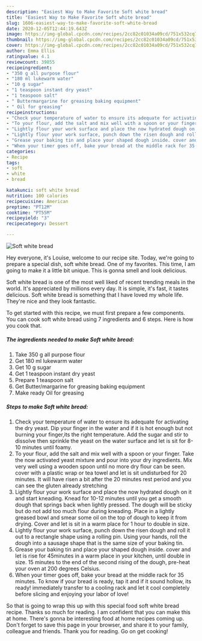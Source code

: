 ```yaml
---
description: "Easiest Way to Make Favorite Soft white bread"
title: "Easiest Way to Make Favorite Soft white bread"
slug: 1606-easiest-way-to-make-favorite-soft-white-bread
date: 2020-12-05T12:44:19.643Z
image: https://img-global.cpcdn.com/recipes/2cc82c01034a09cd/751x532cq70/soft-white-bread-recipe-main-photo.jpg
thumbnail: https://img-global.cpcdn.com/recipes/2cc82c01034a09cd/751x532cq70/soft-white-bread-recipe-main-photo.jpg
cover: https://img-global.cpcdn.com/recipes/2cc82c01034a09cd/751x532cq70/soft-white-bread-recipe-main-photo.jpg
author: Emma Ellis
ratingvalue: 4.1
reviewcount: 39855
recipeingredient:
- "350 g all purpose flour"
- "180 ml lukewarm water"
- "10 g sugar"
- "1 teaspoon instant dry yeast"
- "1 teaspoon salt"
- " Buttermargarine for greasing baking equipment"
- " Oil for greasing"
recipeinstructions:
- "Check your temperature of water to ensure its adequate for activating the dry yeast. Dip your finger in the water and if it is hot enough but not burning your finger,its the right temperature. Add the sugar and stir to dissolve then sprinkle the yeast on the water surface and let is sit for 8-10 minutes until foamy."
- "To your flour, add the salt and mix well with a spoon or your finger. Take the now activated yeast mixture and pour into your dry ingredients. Mix very well using a wooden spoon until no more dry flour can be seen. cover with a plastic wrap or tea towel and let is sit undisturbed for 20 minutes. It will have risen a bit after the 20 minutes rest period and you can see the gluten already stretching"
- "Lightly flour your work surface and place the now hydrated dough on it and start kneading. Knead for 10-12 minutes until you get a smooth dough that springs back when lightly pressed. The dough will be sticky but do not add too much flour during kneading. Place in a lightly greased bowl and smear some oil on the top of dough to keep it from drying. Cover and let is sit in a warm place for 1 hour to double in size."
- "Lightly flour your work surface, punch down the risen dough and roll it out to a rectangle shape using a rolling pin. Using your hands, roll the dough into a sausage shape that is the same size of your baking tin."
- "Grease your baking tin and place your shaped dough inside. cover and let is rise for 45minutes in a warm place in your kitchen, until double in size. 15 minutes to the end of the second rising of the dough, pre-heat your oven at 200 degrees Celsius."
- "When your timer goes off, bake your bread at the middle rack for 35 minutes. To know if your bread is ready, tap it and if it sound hollow, its ready! immediately transfer to a cooling rack and let it cool completely before slicing and enjoying your labor of love!"
categories:
- Recipe
tags:
- soft
- white
- bread

katakunci: soft white bread 
nutrition: 100 calories
recipecuisine: American
preptime: "PT12M"
cooktime: "PT55M"
recipeyield: "3"
recipecategory: Dessert

---
```



![Soft white bread](https://img-global.cpcdn.com/recipes/2cc82c01034a09cd/751x532cq70/soft-white-bread-recipe-main-photo.jpg)

Hey everyone, it's Louise, welcome to our recipe site. Today, we're going to prepare a special dish, soft white bread. One of my favorites. This time, I am going to make it a little bit unique. This is gonna smell and look delicious.



Soft white bread is one of the most well liked of recent trending meals in the world. It's appreciated by millions every day. It is simple, it's fast, it tastes delicious. Soft white bread is something that I have loved my whole life. They're nice and they look fantastic.


To get started with this recipe, we must first prepare a few components. You can cook soft white bread using 7 ingredients and 6 steps. Here is how you cook that.

<!--inarticleads1-->

##### The ingredients needed to make Soft white bread:

1. Take 350 g all purpose flour
1. Get 180 ml lukewarm water
1. Get 10 g sugar
1. Get 1 teaspoon instant dry yeast
1. Prepare 1 teaspoon salt
1. Get  Butter/margarine for greasing baking equipment
1. Make ready  Oil for greasing




<!--inarticleads2-->

##### Steps to make Soft white bread:

1. Check your temperature of water to ensure its adequate for activating the dry yeast. Dip your finger in the water and if it is hot enough but not burning your finger,its the right temperature. Add the sugar and stir to dissolve then sprinkle the yeast on the water surface and let is sit for 8-10 minutes until foamy.
1. To your flour, add the salt and mix well with a spoon or your finger. Take the now activated yeast mixture and pour into your dry ingredients. Mix very well using a wooden spoon until no more dry flour can be seen. cover with a plastic wrap or tea towel and let is sit undisturbed for 20 minutes. It will have risen a bit after the 20 minutes rest period and you can see the gluten already stretching
1. Lightly flour your work surface and place the now hydrated dough on it and start kneading. Knead for 10-12 minutes until you get a smooth dough that springs back when lightly pressed. The dough will be sticky but do not add too much flour during kneading. Place in a lightly greased bowl and smear some oil on the top of dough to keep it from drying. Cover and let is sit in a warm place for 1 hour to double in size.
1. Lightly flour your work surface, punch down the risen dough and roll it out to a rectangle shape using a rolling pin. Using your hands, roll the dough into a sausage shape that is the same size of your baking tin.
1. Grease your baking tin and place your shaped dough inside. cover and let is rise for 45minutes in a warm place in your kitchen, until double in size. 15 minutes to the end of the second rising of the dough, pre-heat your oven at 200 degrees Celsius.
1. When your timer goes off, bake your bread at the middle rack for 35 minutes. To know if your bread is ready, tap it and if it sound hollow, its ready! immediately transfer to a cooling rack and let it cool completely before slicing and enjoying your labor of love!




So that is going to wrap this up with this special food soft white bread recipe. Thanks so much for reading. I am confident that you can make this at home. There's gonna be interesting food at home recipes coming up. Don't forget to save this page in your browser, and share it to your family, colleague and friends. Thank you for reading. Go on get cooking!
